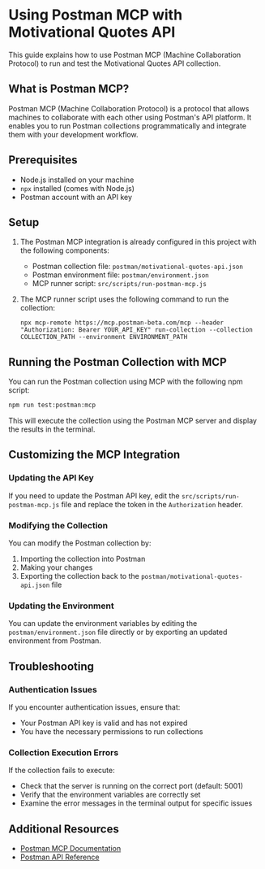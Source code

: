 # Using Postman MCP with Motivational Quotes API

This guide explains how to use Postman MCP (Machine Collaboration Protocol) to run and test the Motivational Quotes API collection.

## What is Postman MCP?

Postman MCP (Machine Collaboration Protocol) is a protocol that allows machines to collaborate with each other using Postman's API platform. It enables you to run Postman collections programmatically and integrate them with your development workflow.

## Prerequisites

- Node.js installed on your machine
- `npx` installed (comes with Node.js)
- Postman account with an API key

## Setup

1. The Postman MCP integration is already configured in this project with the following components:
   - Postman collection file: `postman/motivational-quotes-api.json`
   - Postman environment file: `postman/environment.json`
   - MCP runner script: `src/scripts/run-postman-mcp.js`

2. The MCP runner script uses the following command to run the collection:
   ```
   npx mcp-remote https://mcp.postman-beta.com/mcp --header "Authorization: Bearer YOUR_API_KEY" run-collection --collection COLLECTION_PATH --environment ENVIRONMENT_PATH
   ```

## Running the Postman Collection with MCP

You can run the Postman collection using MCP with the following npm script:

```bash
npm run test:postman:mcp
```

This will execute the collection using the Postman MCP server and display the results in the terminal.

## Customizing the MCP Integration

### Updating the API Key

If you need to update the Postman API key, edit the `src/scripts/run-postman-mcp.js` file and replace the token in the `Authorization` header.

### Modifying the Collection

You can modify the Postman collection by:

1. Importing the collection into Postman
2. Making your changes
3. Exporting the collection back to the `postman/motivational-quotes-api.json` file

### Updating the Environment

You can update the environment variables by editing the `postman/environment.json` file directly or by exporting an updated environment from Postman.

## Troubleshooting

### Authentication Issues

If you encounter authentication issues, ensure that:
- Your Postman API key is valid and has not expired
- You have the necessary permissions to run collections

### Collection Execution Errors

If the collection fails to execute:
- Check that the server is running on the correct port (default: 5001)
- Verify that the environment variables are correctly set
- Examine the error messages in the terminal output for specific issues

## Additional Resources

- [Postman MCP Documentation](https://learning.postman.com/docs/developer/postman-api/intro-api/)
- [Postman API Reference](https://documenter.getpostman.com/view/631643/JsLs/?version=latest)